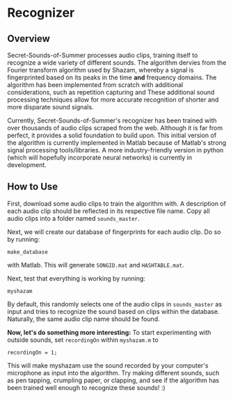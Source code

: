 # Recognizer

## Overview
Secret-Sounds-of-Summer processes audio clips, training itself to recognize a wide
variety of different sounds. The algorithm dervies from the Fourier transform algorithm
used by Shazam, whereby a signal is fingerprinted based on its peaks in the
time **and** frequency domains. The algorithm has been implemented from scratch with
additional considerations, such as repetition capturing and 
These additional sound processing techniques allow for more accurate recognition of 
shorter and more disparate sound signals.

Currently, Secret-Sounds-of-Summer's recognizer has been trained with over thousands of 
audio clips scraped from the web. Although it is far from perfect, it provides a solid
foundation to build upon. This initial version of the algorithm is currently 
implemented in Matlab because of Matlab's strong signal processing tools/libraries. A
more industry-friendly version in python (which will hopefully incorporate neural networks)
is currently in development.

## How to Use
First, download some audio clips to train the algorithm with. A description of each audio
clip should be reflected in its respective file name. Copy all audio clips into a folder
named `sounds_master`.

Next, we will create our database of fingerprints for each audio clip. Do so by running:
```
make_database
```
with Matlab. This will generate `SONGID.mat` and `HASHTABLE.mat`.

Next, test that everything is working by running:
```
myshazam
```
By default, this randomly selects one of the audio clips in `sounds_master` as input and tries to recognize
the sound based on clips within the database. Naturally, the same audio clip name should be found. 

**Now, let's do something more interesting:** To start 
experimenting with outside sounds, set `recordingOn` within `myshazam.m` to 
```
recordingOn = 1;
```
This will make myshazam use the sound recorded by your computer's microphone as input into
the algorithm. Try making different sounds, such as pen tapping, crumpling paper, or clapping, and 
see if the algorithm has been trained well enough to recognize these sounds! :)
